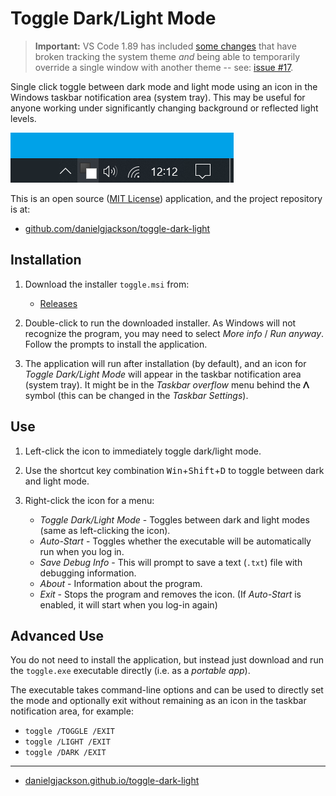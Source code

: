 # Toggle Dark/Light Mode

> **Important:** VS Code 1.89 has included [some changes](https://code.visualstudio.com/updates/v1_89#_auto-detect-system-color-mode-improvements) that have broken tracking the system theme *and* being able to temporarily override a single window with another theme -- see: [issue #17](https://github.com/danielgjackson/vscode-auto-dark-mode-windows/issues/17).

Single click toggle between dark mode and light mode using an icon in the Windows taskbar notification area (system tray).  This may be useful for anyone working under significantly changing background or reflected light levels.

![Screenshot showing the application icon in the notification area](screenshot.png)

This is an open source ([MIT License](https://github.com/danielgjackson/toggle-dark-light/blob/master/LICENSE.txt)) application, and the project repository is at:

* [github.com/danielgjackson/toggle-dark-light](https://github.com/danielgjackson/toggle-dark-light)


## Installation

1. Download the installer `toggle.msi` from:

    * [Releases](https://github.com/danielgjackson/toggle-dark-light/releases/latest)

2. Double-click to run the downloaded installer.  As Windows will not recognize the program, you may need to select *More info* / *Run anyway*.  Follow the prompts to install the application.

3. The application will run after installation (by default), and an icon for *Toggle Dark/Light Mode* will appear in the taskbar notification area (system tray).  It might be in the *Taskbar overflow* menu behind the **&#x1431;** symbol (this can be changed in the *Taskbar Settings*).  


## Use

1. Left-click the icon to immediately toggle dark/light mode.

2. Use the shortcut key combination <kbd>Win</kbd>+<kbd>Shift</kbd>+<kbd>D</kbd> to toggle between dark and light mode.

3. Right-click the icon for a menu:

    * *Toggle Dark/Light Mode* - Toggles between dark and light modes (same as left-clicking the icon).
    * *Auto-Start* - Toggles whether the executable will be automatically run when you log in.
    * *Save Debug Info* - This will prompt to save a text (`.txt`) file with debugging information.
    * *About* - Information about the program.
    * *Exit* - Stops the program and removes the icon. (If *Auto-Start* is enabled, it will start when you log-in again)


## Advanced Use

You do not need to install the application, but instead just download and run the `toggle.exe` executable directly (i.e. as a *portable app*).

The executable takes command-line options and can be used to directly set the mode and optionally exit without remaining as an icon in the taskbar notification area, for example:

* `toggle /TOGGLE /EXIT`
* `toggle /LIGHT /EXIT`
* `toggle /DARK /EXIT`

---

  * [danielgjackson.github.io/toggle-dark-light](https://danielgjackson.github.io/toggle-dark-light)
